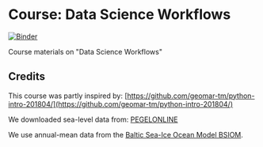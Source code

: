 # Course: Data Science Workflows

[![Binder](https://mybinder.org/badge_logo.svg)](https://mybinder.org/v2/gh/mardatade/Course-Data-Science-Workflows/master?urlpath=lab/tree/git_demo.ipynb)

Course materials on "Data Science Workflows"

## Credits

This course was partly inspired by: [https://github.com/geomar-tm/python-intro-201804/](https://github.com/geomar-tm/python-intro-201804/)

We downloaded sea-level data from: [PEGELONLINE](http://pegelonline.wsv.de)

We use annual-mean data from the [Baltic Sea-Ice Ocean Model BSIOM](https://portal.geomar.de/metadata/modelExperiment/show/349235).
